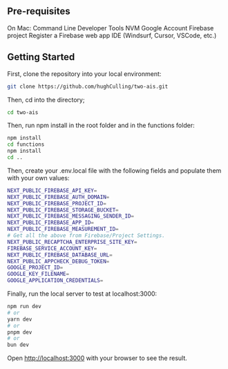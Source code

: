 ## Pre-requisites

On Mac: Command Line Developer Tools
NVM
Google Account
Firebase project
Register a Firebase web app
IDE (Windsurf, Cursor, VSCode, etc.)

## Getting Started

First, clone the repository into your local environment:

```bash
git clone https://github.com/hughCulling/two-ais.git
```

Then, cd into the directory;

```bash
cd two-ais
```

Then, run npm install in the root folder and in the functions folder:

```bash
npm install
cd functions
npm install
cd ..
```

Then, create your .env.local file with the following fields and populate them with your own values: 

```bash
NEXT_PUBLIC_FIREBASE_API_KEY=
NEXT_PUBLIC_FIREBASE_AUTH_DOMAIN=
NEXT_PUBLIC_FIREBASE_PROJECT_ID=
NEXT_PUBLIC_FIREBASE_STORAGE_BUCKET=
NEXT_PUBLIC_FIREBASE_MESSAGING_SENDER_ID=
NEXT_PUBLIC_FIREBASE_APP_ID=
NEXT_PUBLIC_FIREBASE_MEASUREMENT_ID=
# Get all the above from Firebase/Project Settings.
NEXT_PUBLIC_RECAPTCHA_ENTERPRISE_SITE_KEY=
FIREBASE_SERVICE_ACCOUNT_KEY=
NEXT_PUBLIC_FIREBASE_DATABASE_URL=
NEXT_PUBLIC_APPCHECK_DEBUG_TOKEN=
GOOGLE_PROJECT_ID=
GOOGLE_KEY_FILENAME=
GOOGLE_APPLICATION_CREDENTIALS=
```

Finally, run the local server to test at localhost:3000:

```bash
npm run dev
# or
yarn dev
# or
pnpm dev
# or
bun dev
```

Open [http://localhost:3000](http://localhost:3000) with your browser to see the result.
